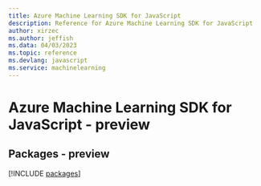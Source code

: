 ```yaml
---
title: Azure Machine Learning SDK for JavaScript
description: Reference for Azure Machine Learning SDK for JavaScript
author: xirzec
ms.author: jeffish
ms.data: 04/03/2023
ms.topic: reference
ms.devlang: javascript
ms.service: machinelearning
---
```

# Azure Machine Learning SDK for JavaScript - preview
## Packages - preview
[!INCLUDE [packages](machine-learning-index.md)]